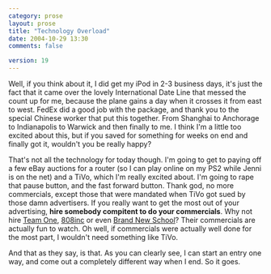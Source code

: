 ```yaml
---
category: prose
layout: prose
title: "Technology Overload"
date: 2004-10-29 13:30
comments: false

version: 19
---
```


Well, if you think about it, I did get my iPod in 2-3 business days, it's just the fact that it came over the lovely International Date Line that messed the count up for me, because the plane gains a day when it crosses it from east to west. FedEx did a good job with the package, and thank you to the special Chinese worker that put this together. From Shanghai to Anchorage to Indianapolis to Warwick and then finally to me. I think I'm a little too excited about this, but if you saved for something for weeks on end and finally got it, wouldn't you be really happy?

That's not all the technology for today though. I'm going to get to paying off a few eBay auctions for a router (so I can play online on my PS2 while Jenni is on the net) and a TiVo, which I'm really excited about. I'm going to rape that pause button, and the fast forward button. Thank god, no more commercials, except those that were mandated when TiVo got sued by those damn advertisers. If you really want to get the most out of your advertising, **hire somebody compitent to do your commercials**. Why not hire [Team One][1], [808inc][2] or even [Brand New School][3]? Their commercials are actually fun to watch. Oh well, if commercials were actually well done for the most part, I wouldn't need something like TiVo.

And that as they say, is that. As you can clearly see, I can start an entry one way, and come out a completely different way when I end. So it goes.

[1]: http://www.teamone-usa.com/
[2]: http://www.808inc.com/
[3]: http://www.brandnewschool.com/

